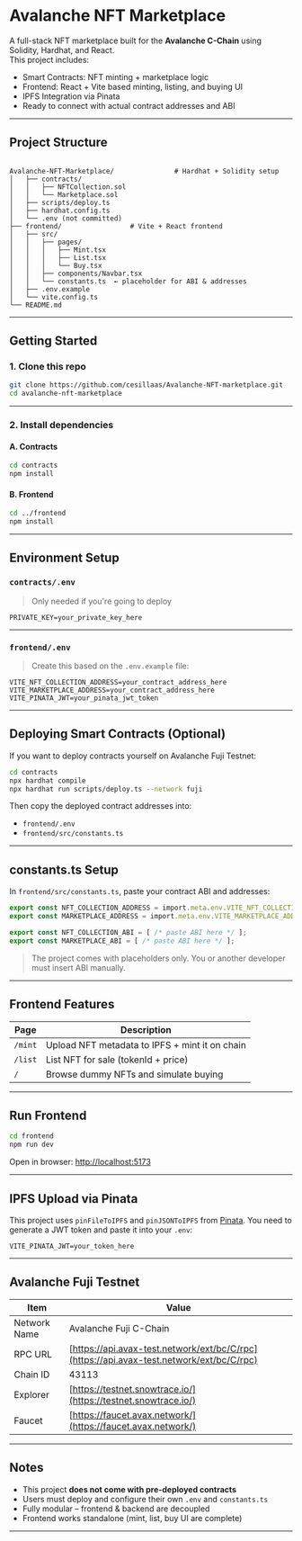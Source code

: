 
# Avalanche NFT Marketplace

A full-stack NFT marketplace built for the **Avalanche C-Chain** using Solidity, Hardhat, and React.  
This project includes:

- Smart Contracts: NFT minting + marketplace logic
- Frontend: React + Vite based minting, listing, and buying UI
-  IPFS Integration via Pinata
- Ready to connect with actual contract addresses and ABI

---

##  Project Structure

```

Avalanche-NFT-Marketplace/               # Hardhat + Solidity setup
│   ├── contracts/
│   │   ├── NFTCollection.sol
│   │   └── Marketplace.sol
│   ├── scripts/deploy.ts
│   ├── hardhat.config.ts
│   └── .env (not committed)
├── frontend/                 # Vite + React frontend
│   ├── src/
│   │   ├── pages/
│   │   │   ├── Mint.tsx
│   │   │   ├── List.tsx
│   │   │   └── Buy.tsx
│   │   ├── components/Navbar.tsx
│   │   └── constants.ts  ← placeholder for ABI & addresses
│   ├── .env.example
│   └── vite.config.ts
└── README.md

````

---

##  Getting Started

### 1. Clone this repo

```bash
git clone https://github.com/cesillaas/Avalanche-NFT-marketplace.git
cd avalanche-nft-marketplace
````

---

### 2. Install dependencies

#### A. Contracts

```bash
cd contracts
npm install
```

#### B. Frontend

```bash
cd ../frontend
npm install
```

---

##  Environment Setup

### `contracts/.env`

> Only needed if you're going to deploy

```
PRIVATE_KEY=your_private_key_here
```

---

###  `frontend/.env`

> Create this based on the `.env.example` file:

```
VITE_NFT_COLLECTION_ADDRESS=your_contract_address_here
VITE_MARKETPLACE_ADDRESS=your_contract_address_here
VITE_PINATA_JWT=your_pinata_jwt_token
```

---

##  Deploying Smart Contracts (Optional)

If you want to deploy contracts yourself on Avalanche Fuji Testnet:

```bash
cd contracts
npx hardhat compile
npx hardhat run scripts/deploy.ts --network fuji
```

Then copy the deployed contract addresses into:

* `frontend/.env`
* `frontend/src/constants.ts`

---

##  constants.ts Setup

In `frontend/src/constants.ts`, paste your contract ABI and addresses:

```ts
export const NFT_COLLECTION_ADDRESS = import.meta.env.VITE_NFT_COLLECTION_ADDRESS!;
export const MARKETPLACE_ADDRESS = import.meta.env.VITE_MARKETPLACE_ADDRESS!;

export const NFT_COLLECTION_ABI = [ /* paste ABI here */ ];
export const MARKETPLACE_ABI = [ /* paste ABI here */ ];
```

>  The project comes with placeholders only. You or another developer must insert ABI manually.

---

##  Frontend Features

| Page    | Description                                    |
| ------- | ---------------------------------------------- |
| `/mint` | Upload NFT metadata to IPFS + mint it on chain |
| `/list` | List NFT for sale (tokenId + price)            |
| `/`     | Browse dummy NFTs and simulate buying          |

---

## Run Frontend

```bash
cd frontend
npm run dev
```

Open in browser:
 [http://localhost:5173](http://localhost:5173)

---

##  IPFS Upload via Pinata

This project uses `pinFileToIPFS` and `pinJSONToIPFS` from [Pinata](https://pinata.cloud).
You need to generate a JWT token and paste it into your `.env`:

```env
VITE_PINATA_JWT=your_token_here
```

---

##  Avalanche Fuji Testnet

| Item         | Value                                                                                    |
| ------------ | ---------------------------------------------------------------------------------------- |
| Network Name | Avalanche Fuji C-Chain                                                                   |
| RPC URL      | [https://api.avax-test.network/ext/bc/C/rpc](https://api.avax-test.network/ext/bc/C/rpc) |
| Chain ID     | 43113                                                                                    |
| Explorer     | [https://testnet.snowtrace.io/](https://testnet.snowtrace.io/)                           |
| Faucet       | [https://faucet.avax.network/](https://faucet.avax.network/)                             |

---



##  Notes

* This project **does not come with pre-deployed contracts**
* Users must deploy and configure their own `.env` and `constants.ts`
* Fully modular – frontend & backend are decoupled
* Frontend works standalone (mint, list, buy UI are complete)

---




